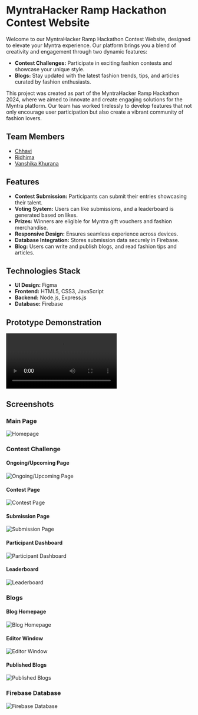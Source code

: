 # MyntraHacker Ramp Hackathon Contest Website

Welcome to our MyntraHacker Ramp Hackathon Contest Website, designed to elevate your Myntra experience. Our platform brings you a blend of creativity and engagement through two dynamic features:
- **Contest Challenges:** Participate in exciting fashion contests and showcase your unique style.
- **Blogs:** Stay updated with the latest fashion trends, tips, and articles curated by fashion enthusiasts.

This project was created as part of the MyntraHacker Ramp Hackathon 2024, where we aimed to innovate and create engaging solutions for the Myntra platform. Our team has worked tirelessly to develop features that not only encourage user participation but also create a vibrant community of fashion lovers.

## Team Members

- [Chhavi](https://github.com/chhavii04)
- [Ridhima](https://github.com/grace1427)
- [Vanshika Khurana](https://github.com/vanshikhurana)

## Features

- **Contest Submission:** Participants can submit their entries showcasing their talent.
- **Voting System:** Users can like submissions, and a leaderboard is generated based on likes.
- **Prizes:** Winners are eligible for Myntra gift vouchers and fashion merchandise.
- **Responsive Design:** Ensures seamless experience across devices.
- **Database Integration:** Stores submission data securely in Firebase.
- **Blog:** Users can write and publish blogs, and read fashion tips and articles.

## Technologies Stack

- **UI Design:** Figma
- **Frontend:** HTML5, CSS3, JavaScript
- **Backend:** Node.js, Express.js
- **Database:** Firebase

## Prototype Demonstration
![Demo](ReadMe-assest/Final.mp4)

## Screenshots

### Main Page
![Homepage](ReadMe-assest/HomePage.png)

### Contest Challenge

#### Ongoing/Upcoming Page
![Ongoing/Upcoming Page](ReadMe-assest/Ongoing-Upcoming.png)

#### Contest Page
![Contest Page](ReadMe-assest/Raksha-Bandhan.png)

#### Submission Page
![Submission Page](ReadMe-assest/Contest-Submission.png)

#### Participant Dashboard
![Participant Dashboard](ReadMe-assest/Contest-Dashboard.png)

#### Leaderboard
![Leaderboard](ReadMe-assest/Leaderboard.png)

### Blogs

#### Blog Homepage
![Blog Homepage](ReadMe-assest/Blog-Homepage.png)

#### Editor Window
![Editor Window](ReadMe-assest/Editor.png)

#### Published Blogs
![Published Blogs](ReadMe-assest/Published.png)

### Firebase Database
![Firebase Database](ReadMe-assest/Firebase-db.png)
